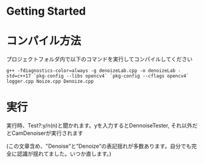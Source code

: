 # Getting Started

# コンパイル方法
プロジェクトフォルダ内で以下のコマンドを実行してコンパイルしてください
```
g++ -fdiagnostics-color=always -g denoizeLab.cpp -o denoizeLab -std=c++17 `pkg-config --libs opencv4` `pkg-config --cflags opencv4` logger.cpp Noize.cpp Denoize.cpp
```
# 実行

実行時、Test?:y/n(n)と聞かれます。yを入力するとDennoiseTester,
それ以外だとCamDenoiserが実行されます


(この文章含め、"Denoise”と”Denoize”の表記揺れが多数あります。自分でも完全に認識が揺れてました。いつか直します。)
